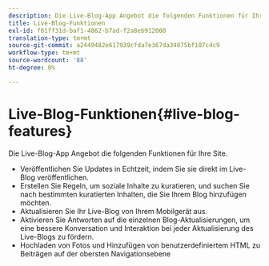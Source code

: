 ```yaml
---
description: Die Live-Blog-App Angebot die folgenden Funktionen für Ihre Site.
title: Live-Blog-Funktionen
exl-id: f61ff31d-baf1-4862-b7ad-f2a8eb912000
translation-type: tm+mt
source-git-commit: a2449482e617939cfda7e367da34875bf187c4c9
workflow-type: tm+mt
source-wordcount: '88'
ht-degree: 0%

---
```


# Live-Blog-Funktionen{#live-blog-features}

Die Live-Blog-App Angebot die folgenden Funktionen für Ihre Site.



* Veröffentlichen Sie Updates in Echtzeit, indem Sie sie direkt im Live-Blog veröffentlichen.
* Erstellen Sie Regeln, um soziale Inhalte zu kuratieren, und suchen Sie nach bestimmten kuratierten Inhalten, die Sie Ihrem Blog hinzufügen möchten.
* Aktualisieren Sie Ihr Live-Blog von Ihrem Mobilgerät aus.
* Aktivieren Sie Antworten auf die einzelnen Blog-Aktualisierungen, um eine bessere Konversation und Interaktion bei jeder Aktualisierung des Live-Blogs zu fördern.
* Hochladen von Fotos und Hinzufügen von benutzerdefiniertem HTML zu Beiträgen auf der obersten Navigationsebene
